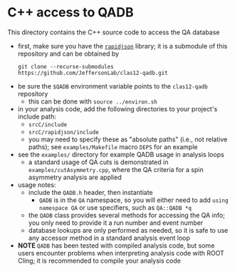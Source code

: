 # C++ access to QADB

This directory contains the C++ source code to access the QA database

- first, make sure you have the
  [`rapidjson`](https://github.com/Tencent/rapidjson/) library; 
  it is a submodule of this repository and can be obtained by
  ```
  git clone --recurse-submodules https://github.com/JeffersonLab/clas12-qadb.git
  ```
- be sure the `$QADB` environment variable points to the `clas12-qadb` repository
  - this can be done with `source ../environ.sh`
- in your analysis code, add the following directories to your project's include path:
  - `srcC/include` 
  - `srcC/rapidjson/include`
  - you may need to specify these as "absolute paths" (i.e., not relative paths); see
    `examples/Makefile` macro `DEPS` for an example
- see the `examples/` directory for example QADB usage in analysis loops
  - a standard usage of QA cuts is demonstrated in
    `examples/cutAsymmetry.cpp`, where the QA criteria for a spin asymmetry
    analysis are applied
- usage notes:
  - include the `QADB.h` header, then instantiate
    - `QADB` is in the `QA` namespace, so you will either need to add 
      `using namespace QA` or use specifiers, such as `QA::QADB *q`
  - the `QADB` class provides several methods for accessing the QA info;
    you only need to provide it a run number and event number
  - database lookups are only performed as needed, so it is safe to
    use any accessor method in a standard analysis event loop
- **NOTE** `QADB` has been tested with compiled analysis code, but some users
  encounter problems when interpreting analysis code with ROOT Cling; it is 
  recommended to compile your analysis code
